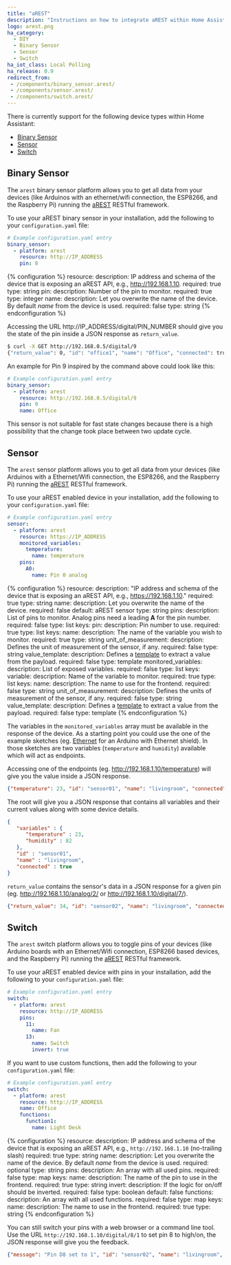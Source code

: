 ```yaml
---
title: "aREST"
description: "Instructions on how to integrate aREST within Home Assistant."
logo: arest.png
ha_category:
  - DIY
  - Binary Sensor
  - Sensor
  - Switch
ha_iot_class: Local Polling
ha_release: 0.9
redirect_from:
 - /components/binary_sensor.arest/
 - /components/sensor.arest/
 - /components/switch.arest/
---
```


There is currently support for the following device types within Home Assistant:

- [Binary Sensor](#binary-sensor)
- [Sensor](#sensor)
- [Switch](#switch)

## Binary Sensor

The `arest` binary sensor platform allows you to get all data from your devices (like Arduinos with an ethernet/wifi connection, the ESP8266, and the Raspberry Pi) running the [aREST](http://arest.io/) RESTful framework.

To use your aREST binary sensor in your installation, add the following to your `configuration.yaml` file:

```yaml
# Example configuration.yaml entry
binary_sensor:
  - platform: arest
    resource: http://IP_ADDRESS
    pin: 8
```

{% configuration %}
resource:
  description: IP address and schema of the device that is exposing an aREST API, e.g., http://192.168.1.10.
  required: true
  type: string
pin:
  description: Number of the pin to monitor.
  required: true
  type: integer
name:
  description: Let you overwrite the name of the device. By default *name* from the device is used.
  required: false
  type: string
{% endconfiguration %}

Accessing the URL http://IP_ADDRESS/digital/PIN_NUMBER should give you the state of the pin inside a JSON response as `return_value`.

```bash
$ curl -X GET http://192.168.0.5/digital/9
{"return_value": 0, "id": "office1", "name": "Office", "connected": true}
```

An example for Pin 9 inspired by the command above could look like this:

```yaml
# Example configuration.yaml entry
binary_sensor:
  - platform: arest
    resource: http://192.168.0.5/digital/9
    pin: 9
    name: Office
```

<p class='note'>
This sensor is not suitable for fast state changes because there is a high possibility that the change took place between two update cycle.
</p>

## Sensor

The `arest` sensor platform allows you to get all data from your devices (like Arduinos with a Ethernet/Wifi connection, the ESP8266, and the Raspberry Pi) running the [aREST](http://arest.io/) RESTful framework.

To use your aREST enabled device in your installation, add the following to your `configuration.yaml` file:

```yaml
# Example configuration.yaml entry
sensor:
  - platform: arest
    resource: https://IP_ADDRESS
    monitored_variables:
      temperature:
        name: temperature
    pins:
      A0:
        name: Pin 0 analog
```

{% configuration %}
resource:
  description: "IP address and schema of the device that is exposing an aREST API, e.g., https://192.168.1.10."
  required: true
  type: string
name:
  description: Let you overwrite the name of the device.
  required: false
  default: aREST sensor
  type: string
pins:
  description: List of pins to monitor. Analog pins need a leading **A** for the pin number.
  required: false
  type: list
  keys:
    pin:
      description: Pin number to use.
      required: true
      type: list
      keys:
        name:
          description: The name of the variable you wish to monitor.
          required: true
          type: string
        unit_of_measurement:
          description: Defines the unit of measurement of the sensor, if any.
          required: false
          type: string
        value_template:
          description: Defines a [template](/docs/configuration/templating/#processing-incoming-data) to extract a value from the payload.
          required: false
          type: template
monitored_variables:
  description: List of exposed variables.
  required: false
  type: list
  keys:
    variable:
      description: Name of the variable to monitor.
      required: true
      type: list
      keys:
        name:
          description: The name to use for the frontend.
          required: false
          type: string
        unit_of_measurement:
          description: Defines the units of measurement of the sensor, if any.
          required: false
          type: string
        value_template:
          description: Defines a [template](/docs/configuration/templating/#processing-incoming-data) to extract a value from the payload.
          required: false
          type: template
{% endconfiguration %}

The variables in the `monitored_variables` array must be available in the response of the device. As a starting point you could use the one of the example sketches (eg.  [Ethernet](https://raw.githubusercontent.com/marcoschwartz/aREST/master/examples/Ethernet/Ethernet.ino) for an Arduino with Ethernet shield). In those sketches are two variables (`temperature` and `humidity`) available which will act as endpoints.

Accessing one of the endpoints (eg. http://192.168.1.10/temperature) will give you the value inside a JSON response.

```json
{"temperature": 23, "id": "sensor01", "name": "livingroom", "connected": true}
```

The root will give you a JSON response that contains all variables and their current values along with some device details.

```json
{
   "variables" : {
      "temperature" : 23,
      "humidity" : 82
   },
   "id" : "sensor01",
   "name" : "livingroom",
   "connected" : true
}
```

`return_value` contains the sensor's data in a JSON response for a given pin (eg. http://192.168.1.10/analog/2/ or  http://192.168.1.10/digital/7/).

```json
{"return_value": 34, "id": "sensor02", "name": "livingroom", "connected": true}
```

## Switch

The `arest` switch platform allows you to toggle pins of your devices (like Arduino boards with an Ethernet/Wifi connection, ESP8266 based devices, and the Raspberry Pi) running the [aREST](http://arest.io/) RESTful framework.

To use your aREST enabled device with pins in your installation, add the following to your `configuration.yaml` file:

```yaml
# Example configuration.yaml entry
switch:
  - platform: arest
    resource: http://IP_ADDRESS
    pins:
      11:
        name: Fan
      13:
        name: Switch
        invert: true
```

If you want to use custom functions, then add the following to your `configuration.yaml` file:

```yaml
# Example configuration.yaml entry
switch:
  - platform: arest
    resource: http://IP_ADDRESS
    name: Office
    functions:
      function1:
        name: Light Desk
```

{% configuration %}
resource:
  description: IP address and schema of the device that is exposing an aREST API, e.g., `http://192.168.1.10` (no-trailing slash)
  required: true
  type: string
name:
  description: Let you overwrite the name of the device. By default *name* from the device is used.
  required: optional
  type: string
pins:
  description: An array with all used pins.
  required: false
  type: map
  keys:
    name:
      description: The name of the pin to use in the frontend.
      required: true
      type: string
    invert:
      description: If the logic for on/off should be inverted.
      required: false
      type: boolean
      default: false
functions:
  description: An array with all used functions.
  required: false
  type: map
  keys:
    name:
      description: The name to use in the frontend.
      required: true
      type: string
{% endconfiguration %}

You can still switch your pins with a web browser or a command line tool. Use the URL `http://192.168.1.10/digital/8/1` to set pin 8 to high/on, the JSON response will give you the feedback.

```json
{"message": "Pin D8 set to 1", "id": "sensor02", "name": "livingroom", "connected": true}
```
